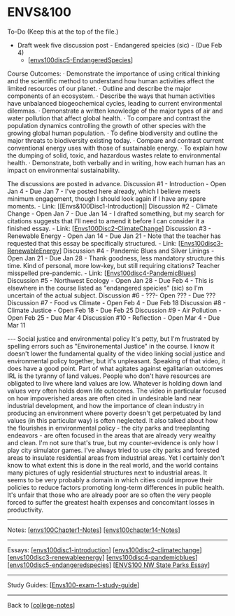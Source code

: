 # ENVS&100

To-Do (Keep this at the top of the file.)
 - Draft week five discussion post - Endangered speicies (sic) - (Due Feb 4)
   - [[envs100disc5-EndangeredSpecies]]

Course Outcomes:
· Demonstrate the importance of using critical thinking and the scientific method to understand how human activities affect the limited resources of our planet.
· Outline and describe the major components of an ecosystem. · Describe the ways that human activities have unbalanced biogeochemical cycles, leading to current environmental dilemmas.
· Demonstrate a written knowledge of the major types of air and water pollution that affect global health.
· To compare and contrast the population dynamics controlling the growth of other species with the growing global human population.
· To define biodiversity and outline the major threats to biodiversity existing today.
· Compare and contrast current conventional energy uses with those of sustainable energy.
· To explain how the dumping of solid, toxic, and hazardous wastes relate to environmental health. 
· Demonstrate, both verbally and in writing, how each human has an impact on environmental sustainability.

The discussions are posted in advance.
Discussion #1 - Introduction - Open Jan 4 - Due Jan 7 - I've posted here already, which I believe meets minimum engagement, though I should look again if I have any spare moments. - Link: [[Envs&100Disc1-Introduction]]
Discussion #2 - Climate Change - Open Jan 7 - Due Jan 14 - I drafted something, but my search for citations suggests that I'll need to amend it before I can consider it a finished essay. - Link: [[Envs100Disc2-ClimateChange]]
Discussion #3 - Renewable Energy - Open Jan 14 - Due Jan 21 - Note that the teacher has requested that this essay be specifically structured. - Link: [[Envs100disc3-RenewableEnergy]]
Discussion #4 - Pandemic Blues and Silver Linings - Open Jan 21 - Due Jan 28 - Thank goodness, less mandatory structure this time.  Kind of personal, more low-key, but still requiring citations?  Teacher misspelled pre-pandemic. - Link: [[Envs100disc4-PandemicBlues]]
Discussion #5 - Northwest Ecology - Open Jan 28 - Due Feb 4 - This is elsewhere in the course listed as "endangered speicies" (sic) so I'm uncertain of the actual subject.
Discussion #6 - ???- Open ??? - Due ???
Discussion #7 - Food vs Climate - Open Feb 4 - Due Feb 18
Discussion #8 - Climate Justice - Open Feb 18 - Due Feb 25
Discussion #9 - Air Pollution - Open Feb 25 - Due Mar 4
Discussion #10 - Reflection - Open Mar 4 - Due Mar 11

--- Social justice and environmental policy
It's petty, but I'm frustrated by spelling errors such as "Environemental Justice" in the course.  I know it doesn't lower the fundamental quality of the video linking social justice and environmental policy together, but it's unpleasant.
Speaking of that video, it does have a good point.  Part of what agitates against egalitarian outcomes IRL is the tyranny of land values.  People who don't have resources are obligated to live where land values are low.  Whatever is holding down land values very often holds down life outcomes.  The video in particular focused on how impoverished areas are often cited in undesirable land near industrial development, and how the importance of clean industry in producing an environment where poverty doesn't get perpetuated by land values (in this particular way) is often neglected.  It also talked about how the flourishes in environmental policy - the city parks and treeplanting endeavors - are often focused in the areas that are already very wealthy and clean.
I'm not sure that's true, but my counter-evidence is only how I play city simulator games.  I've always tried to use city parks and forested areas to insulate residential areas from industrial areas.  Yet I certainly don't know to what extent this is done in the real world, and the world contains many pictures of ugly residential structures next to industrial areas.  It seems to be very probably a domain in which cities could improve their policies to reduce factors promoting long-term differences in public health.  It's unfair that those who are already poor are so often the very people forced to suffer the greatest health expenses and concomitant losses in productivity.

---
Notes:
[[envs100Chapter1-Notes]]
[[envs100chapter14-Notes]]

---
Essays:
[[envs100disc1-introduction]]
[[envs100disc2-climatechange]]
[[envs100disc3-renewableenergy]]
[[envs100disc4-pandemicblues]]
[[envs100disc5-endangeredspecies]]
[[ENVS100 NW State Parks Essay]]

---
Study Guides:
[[Envs100-exam-1-study-guide]]

---
Back to [[college-notes]]

[//begin]: # "Autogenerated link references for markdown compatibility"
[envs100disc5-EndangeredSpecies]: envs100disc5-endangeredspecies "Envs100disc5 EndangeredSpecies"
[envs100disc1-introduction]: envs100disc1-introduction "Envs&100Disc1 Introduction"
[envs100disc2-climatechange]: envs100disc2-climatechange "Envs&100Disc2 ClimateChange"
[envs100disc3-renewableenergy]: envs100disc3-renewableenergy "Envs100disc3 RenewableEnergy"
[envs100disc4-pandemicblues]: envs100disc4-pandemicblues "Envs100disc4 PandemicBlues"
[envs100Chapter1-Notes]: envs100chapter1-notes "Envs100Chapter1 Notes"
[envs100chapter14-Notes]: envs100chapter14-notes "Envs100chapter14 Notes"
[envs100disc5-endangeredspecies]: envs100disc5-endangeredspecies "Envs100disc5 EndangeredSpecies"
[ENVS100 NW State Parks Essay]: envs100-nw-state-parks-essay "ENVS100 NW State Parks Essay"
[Envs100-exam-1-study-guide]: envs100-exam-1-study-guide "Envs100 Exam 1 Study Guide"
[college-notes]: college-notes "college notes"
[//end]: # "Autogenerated link references"